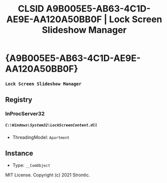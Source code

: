 ﻿---
title: "CLSID A9B005E5-AB63-4C1D-AE9E-AA120A50BB0F | Lock Screen Slideshow Manager"
excerpt: What is COM-Object CLSID A9B005E5-AB63-4C1D-AE9E-AA120A50BB0F?
---

# {A9B005E5-AB63-4C1D-AE9E-AA120A50BB0F}

### `Lock Screen Slideshow Manager`

## Registry


### InProcServer32

##### `C:\Windows\System32\LockScreenContent.dll`
* ThreadingModel: `Apartment`

## Instance

* Type: `__ComObject`

MIT License. Copyright (c) 2021 Strontic.


